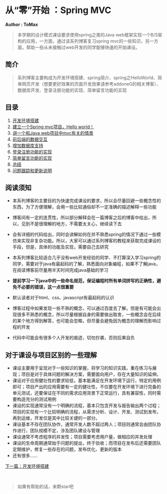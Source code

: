 # 从“零”开始 ：Spring MVC
**Author : ToMax**

> 本学期的设计模式课设要求使用spring之类的Java web框架实现一个B/S架构的应用，一方面，通过该系列博客复习spring mvc的一些知识，另一方面，帮助一些从未接触过web开发的同学能够快速的开始课设。

## 简介

> 系列博客主要构成为开发环境搭建、spring简介、spring之HelloWorld、简单网页开发（想要更好效果的页面开发效果请参考addoneG的相关博客）、数据库开发、登录注册功能的实现、简单留言功能的实现

## 目录

1. [开发环境搭建](https://github.com/XingToMax/DesignPatternDemo/blob/master/blogs/%E5%BC%80%E5%8F%91%E7%8E%AF%E5%A2%83%E6%90%AD%E5%BB%BA.md)
2. [建立一个Spring mvc项目，Hello world！](https://github.com/XingToMax/DesignPatternDemo/blob/master/blogs/Helloworld.md)
3. [讲一个和Java web项目中mvc有关的情景](https://github.com/XingToMax/DesignPatternDemo/blob/master/blogs/mvc.md)
4. [前后端的数据交互](https://github.com/XingToMax/DesignPatternDemo/blob/master/blogs/%E5%89%8D%E5%90%8E%E7%AB%AF%E6%95%B0%E6%8D%AE%E4%BA%A4%E4%BA%92.md)
5. [增加数据库支持](https://github.com/XingToMax/DesignPatternDemo/blob/master/blogs/%E5%A2%9E%E5%8A%A0%E6%95%B0%E6%8D%AE%E5%BA%93%E6%94%AF%E6%8C%81.md)
6. [登录注册功能的实现](https://github.com/XingToMax/DesignPatternDemo/blob/master/blogs/%E7%99%BB%E5%BD%95%E6%B3%A8%E5%86%8C%E5%8A%9F%E8%83%BD%E7%9A%84%E5%AE%9E%E7%8E%B0.md)
7. [简单留言功能的实现](https://github.com/XingToMax/DesignPatternDemo/blob/master/blogs/%E7%AE%80%E5%8D%95%E7%95%99%E8%A8%80%E5%8A%9F%E8%83%BD%E7%9A%84%E5%AE%9E%E7%8E%B0.md)
8. [总结](https://github.com/XingToMax/DesignPatternDemo/blob/master/blogs/%E6%80%BB%E7%BB%93.md)
9. [问题跟踪和更新说明](https://github.com/XingToMax/DesignPatternDemo/blob/master/blogs/%E9%97%AE%E9%A2%98%E8%A7%A3%E7%AD%94.md)

## 阅读须知

+ 本系列博客的主要目的为快速完成课设的要求，所以会尽量回避一些概念性的东西，为了方便理解，会用一些比较通俗却不一定准确的描述解释一些功能

+ 博客间有一定的连贯性，所以部分解释会在一篇博客之后的博客中给出，所以，见到不是很理解的地方，不需要太关心，继续读下去

+ 会有详细的代码给出，同时会讲解如何在并不熟悉spring的情况下通过一些模仿来实现非复杂功能。所以，大家可以通过系列博客的教程来获取完成课设的手段，但是，具体的功能及实现，需要自己去研究

+ 本系列博客比较适合几乎没有web开发经验的同学、不打算深入学习spring的同学，需要对于java有最起码的了解，熟悉面向对象编程，如果不了解java，在阅读博客前尽量用半天时间完成java基础的学习

+ **提前学习一下java中的一些命名规范，保证编程时所有单词拼写的正确性，避免不必要的错误，这一点很重要**

+ 默认读者对于html、css、javascript有最起码的认识

+ 博客过程中如果发现一些不熟的概念，可以通过百度去了解，但是有可能会出现很多不熟悉的概念，所以尽量根据自身的需要做出取舍，一些概念会在后续的某个地方得到解答，也可能会忽略，但尽量会避免因为概念的理解而影响过程的开发

+ 代码中可能会有很多个人开发的痕迹，切勿抄袭，否则后果自负

## 对于课设与项目区别的一些理解

+ 课设主要用于呈现对于一些知识的掌握，将学习的知识实践，重在练习与展现；项目是对于具体问题的解决方案，需要面向用户，存在大量知识的延伸。
+ 课设对于应用健壮性的要求较低，基本能满足在开发环境下运行，特定的用例即可；项目产出的应用需要有一定的健壮性，不仅要在开发环境下进行完备的单元测试，还要保证在不同的需求应用背景下正常运行，具有兼容性，同时需要构造充分的测试用例
+ 课设的实现通常没有一个明确的流程，基本只包含开发与报告输出两个过程；项目的实现有一个比较明确的流程，从需求分析、设计、开发、测试到发布，再到运维，开发仅是其中比较关键的一部分。
+ 课设基本不存在团队协作，通常开发人数不超过两人；项目则通常会由团队协作进行，团队规模不定，涉及团队建设与管理
+ 课设通常不考虑程序的并发性；项目需要考虑用户量，做相应的并发处理
+ 课设的生命周期通常始于问题的提出，终于验收；而项目在发布后还需要团队定期维护，修复一些存在的问题，发布优化、更新的版本
+ 还有很多......

[下一篇：开发环境搭建](https://github.com/XingToMax/DesignPatternDemo/blob/master/blogs/%E5%BC%80%E5%8F%91%E7%8E%AF%E5%A2%83%E6%90%AD%E5%BB%BA.md)

<br>

> 如果有帮助的话，来颗star吧
